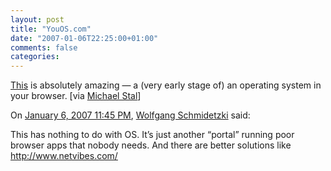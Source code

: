 ```yaml
---
layout: post
title: "YouOS.com"
date: "2007-01-06T22:25:00+01:00"
comments: false
categories: 
---
```


<p><a href="https://www.youos.com/">This</a> is absolutely amazing &#8212; a (very early stage of) an operating system in your browser. [via <a href="http://poweredbyweb20.blogspot.com/2007/01/oop-2007-youos.html">Michael Stal</a>]</p>

<section class="comments">

<div class="comment" id="comment-1177">
On <a href="#comment-1177" title="Permalink to this comment">January  6, 2007 11:45 PM</a>, <a href="http://schmidetzki.net" title="http://schmidetzki.net" rel="nofollow">Wolfgang Schmidetzki</a>
said:
<p>This has nothing to do with OS. It&#8217;s just another &#8220;portal&#8221; running poor browser apps that nobody needs.
And there are better solutions like <a href="http://www.netvibes.com/" rel="nofollow" /><a href="http://www.netvibes.com/" rel="nofollow">http://www.netvibes.com/</a></p>


</section>

